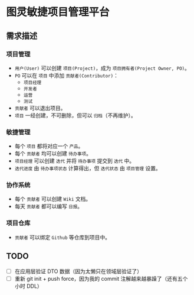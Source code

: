 # 图灵敏捷项目管理平台

## 需求描述

### 项目管理

- `用户(User)` 可以创建 `项目(Project)`，成为 `项目拥有者(Project Owner, PO)`。
- `PO` 可以在 `项目` 中添加 `贡献者(Contributor)`：
  - `项目经理`
  - `开发者`
  - `运营`
  - `测试`
- `贡献者` 可以退出项目。
- `项目` 一经创建，不可删除，但可以 `归档`（不再维护）。

### 敏捷管理

- 每个 `项目` 都将对应一个 `产品`。
- 每个 `贡献者` 均可以创建 `待办事项`。
- `项目经理` 可以创建 `迭代` 并将 `待办事项` 提交到 `迭代` 中。
- `迭代进度` 由 `待办事项状态` 计算得出，但 `迭代状态` 由 `项目管理` 设置。

### 协作系统

- 每个 `贡献者` 可以创建 `Wiki` 文档。
- 每天 `贡献者` 都可以编写 `日报`。

### 项目仓库

- `贡献者` 可以绑定 `Github` 等仓库到项目中。

## TODO

- [ ] 在应用层验证 DTO 数据（因为太懒只在领域层验证了）
- [ ] 重新 git init + push force，因为我的 commit 注解越来越暴躁了（还有五个小时 DDL）
